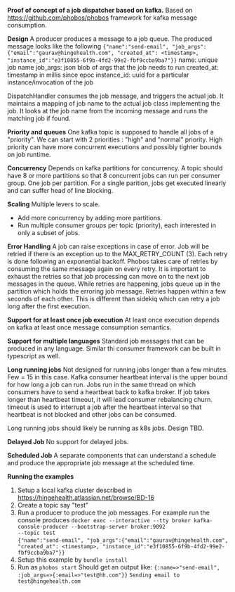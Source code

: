 **Proof of concept of a job dispatcher based on kafka.**
Based on https://github.com/phobos/phobos framework for kafka message consumption.

**Design**
A producer produces a message to a job queue. The produced message looks like the following
```{"name":"send-email", "job_args":{"email":"gaurav@hingehealth.com", "created_at": <timestamp>, "instance_id":"e3f10855-6f9b-4fd2-99e2-fbf9ccba9ba7"}}```
name: unique job name
job_args: json blob of args that the job needs to run
created_at: timestamp in millis since epoc
instance_id: uuid for a particular instance/invocation of the job

DispatchHandler consumes the job message, and triggers the actual job. It maintains a mapping of job name to the actual job class implementing the job. It looks at the job name from the incoming message and runs the matching job if found.

**Priority and queues**
One kafka topic is supposed to handle all jobs of a "priority". We can start with 2 priorities : "high" and "normal" priority. High priority can have more concurrent executions and possibly tighter bounds on job runtime. 

**Concurrency**
Depends on kafka partitions for concurrency. A topic should have 8 or more partitions so that 8 concurrent jobs can run per consumer group. One job per partition. For a single parition, jobs get executed linearly and can suffer head of line blocking.

**Scaling**
Multiple levers to scale. 
- Add more concurrency by adding more partitions. 
- Run multiple consumer groups per topic (priority), each interested in only a subset of jobs.

**Error Handling**
A job can raise exceptions in case of error. Job will be retried if there is an exception up to the MAX_RETRY_COUNT (3). Each retry is done following an exponential backoff. Phobos takes care of retries by consuming the same message again on every retry. It is important to exhaust the retries so that job processing can move on to the next job messages in the queue. While retries are happening, jobs queue up in the partition which holds the erroring job message.
Retries happen within a few seconds of each other. This is different than sidekiq which can retry a job long after the first execution. 

**Support for at least once job execution**
At least once execution depends on kafka at least once message consumption semantics.

**Support for multiple languages**
Standard job messages that can be produced in any language. Similar thi consumer framework can be built in typescript as well.

**Long running jobs**
Not designed for running jobs longer than a few minutes. Few = 15 in this case. Kafka consumer heartbeat interval is the upper bound for how long a job can run. Jobs run in the same thread on which consumers have to send a heartbeat back to kafka broker. If job takes longer than heartbeat timeout, it will lead consumer rebalancing churn. timeout is used to interrupt a job after the heartbeat interval so that heartbeat is not blocked and other jobs can be consumed.

Long running jobs should likely be running as k8s jobs. Design TBD.

**Delayed Job**
No support for delayed jobs.

**Scheduled Job**
A separate components that can understand a schedule and produce the appropriate job message at the scheduled time.

**Running the examples**
1. Setup a local kafka cluster described in https://hingehealth.atlassian.net/browse/BD-16
2. Create a topic say "test"
3. Run a producer to produce the job messages. For example run the console produces 
```docker exec --interactive --tty broker kafka-console-producer --bootstrap-server broker:9092                        --topic test```  
```{"name":"send-email", "job_args":{"email":"gaurav@hingehealth.com", "created_at": <timestamp>, "instance_id":"e3f10855-6f9b-4fd2-99e2-fbf9ccba9ba7"}}```
4. Setup this example by ```bundle install```
5. Run as ```phobos start```
Should get an output like: ```{:name=>"send-email", :job_args=>{:email=>"test@hh.com"}}```
```Sending email to test@hingehealth.com```